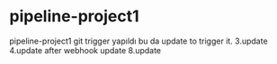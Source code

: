 # pipeline-project1
pipeline-project1
git trigger yapıldı bu da update to trigger it.
3.update
4.update after webhook update
8.update
